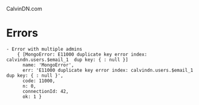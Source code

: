 CalvinDN.com

Errors
==========
    - Error with multiple admins
        { [MongoError: E11000 duplicate key error index: calvindn.users.$email_1  dup key: { : null }]
          name: 'MongoError',
          err: 'E11000 duplicate key error index: calvindn.users.$email_1  dup key: { : null }',
          code: 11000,
          n: 0,
          connectionId: 42,
          ok: 1 }
